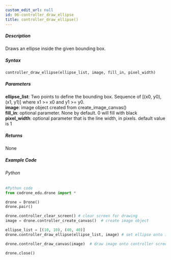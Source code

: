 ```yaml
---
custom_edit_url: null
id: 06-controller_draw_ellipse
title: controller_draw_ellipse()
---
```


##### Description

Draws an ellipse inside the given bounding box.

##### Syntax
```controller_draw_ellipse(ellipse_list, image, fill_in, pixel_width)``` <br />

##### Parameters

**ellipse_list**: Two points to define the bounding box. Sequence of [(x0, y0), (x1, y1)] where x1 >= x0 and y1 >= y0. <br />
**image**: image object created from create_image_canvas() <br />
**fill_in**: optional parameter. None by default. 0 will fill with black <br />
**pixel_width**: optional parameter that is the line width, in pixels. default value is 1 <br />

##### Returns

None

##### Example Code
###### Python
```python
#Python code
from codrone_edu.drone import *

drone = Drone()
drone.pair()

drone.controller_clear_screen() # clear screen for drawing
image = drone.controller_create_canvas()  # create image object

ellipse_list = [(10, 10), (40, 40)]
drone.controller_draw_ellipse(ellipse_list, image) # set ellipse onto image object

drone.controller_draw_canvas(image)  # draw image onto controller screen

drone.close()

```